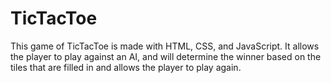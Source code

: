 # TicTacToe

This game of TicTacToe is made with HTML, CSS, and JavaScript. It allows the player to play against an AI, and will determine the winner based on the tiles that are filled in and allows the player to play again.
